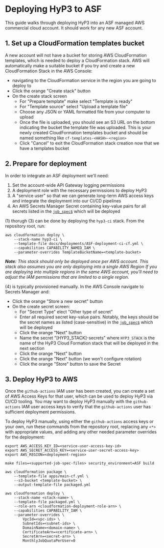 # Deploying HyP3 to ASF

This guide walks through deploying HyP3 into an ASF managed AWS commercial cloud account.
It should work for any new ASF account.

## 1. Set up a CloudFormation templates bucket

A new account will not have a bucket for storing AWS CloudFormation templates,
which is needed to deploy a CloudFormation stack. AWS will automatically make a
suitable bucket if you try and create a new CloudFormation Stack in the AWS Console:
* navigating to the CloudFormation service in the region you are going to deploy to
* Click the orange "Create stack" button 
* On the create stack screen
  * For "Prepare template" make select "Template is ready"
  * For "Template source" select "Upload a template file"
  * Choose any JSON or YAML formatted file from your computer to upload
  * Once the file is uploaded, you should see an S3 URL on the bottom indicating the
    bucket the template file was uploaded. This is your newly created CloudFormation
    templates bucket and should be named something like `cf-templates-<HASH>-<region>`
  * Click "Cancel" to exit the CloudFormation stack creation now that we have a
    templates bucket


## 2.  Prepare for deployment

In order to integrate an ASF deployment we'll need:
1. Set the account-wide API Gateway logging permissions
2. A deployment role with the necessary permissions to deploy HyP3
3. A "service user" so that we can generate long-term AWS access keys and
   integrate the deployment into our CI/CD pipelines
4. An AWS Secrets Manager Secret containing key-value pairs for all secrets listed in the [`job_spec`s](./job_spec)
   which will be deployed

(1) thorugh (3) can be done by deploying the `hyp3-ci` stack. From the repository root, run:

```shell
aws cloudformation deploy \
    --stack-name hyp3-ci \
    --template-file docs/deployments/ASF-deployment-ci-cf.yml \
    --capabilities CAPABILITY_NAMED_IAM \
    --parameter-overrides TemplateBucketName=<template-bucket>
```

***Note:** This stack should only be deployed once per AWS account. This stack also
assumes you are only deploying into a single AWS Region If you are deploying into
multiple regions in the same AWS account, you'll need to adjust the IAM permissions
that are limited to a single region.*

(4) is typically provisioned manually. In the AWS Console navigate to Secrets Manager and:
* Click the orange "Store a new secret" button
* On the create secret screen:
  * For "Secret Type" elect "Other type of secret"
  * Enter all required secret key-value pairs. Notably, the keys should be the secret names as listed (case-sensitive)
    in the [`job_spec`s](./job_spec) which will be deployed
  * Click the orange "Next" button
  * Name the secret "[HYP3_STACK]-secrets" where `HYP3_STACK` is the name of the HyP3 Cloud Formation stack that will
    be deployed in the next section
  * Click the orange "Next" button
  * Click the orange "Next" button (we won't configure rotation)
  * Click the orange "Store" button to save the Secret

## 3. Deploy HyP3 to AWS

Once the `github-actions` IAM user has been created, you can create a set of AWS
Access Keys for that user, which can be used to deploy HyP3 via CI/CD tooling. 
You may want to deploy HyP3 manually with the `github-actions` IAM user access keys
to verify that the `github-actions` user has sufficient deployment permissions.

To deploy HyP3 manually, using either the `github-actions` access keys or your own,
run these commands from the repository root, replacing any `<*>` with appropriate
values, and adding any other needed parameter overrides for the deployment:

```shell
export AWS_ACCESS_KEY_ID=<service-user-access-key-id>
export AWS_SECRET_ACCESS_KEY=<service-user-secret-access-key>
export AWS_REGION=<deployment-region>

make files=<supported-job-spec-files> security_environment=ASF build

aws cloudformation package \
    --template-file apps/main-cf.yml \
    --s3-bucket <template-bucket> \
    --output-template-file packaged.yml

aws cloudformation deploy \
    --stack-name <stack-name> \
    --template-file packaged.yml \
    --role-arn <cloudformation-deployment-role-arn> \
    --capabilities CAPABILITY_IAM \
    --parameter-overrides \
        VpcId=<vpc-ids> \
        SubnetIds=<subnet-ids> \
        DomainName=<domain-name> \
        CertificateArn=<certificate-arn> \
        SecretArn=<secret-arn> \
        MonthlyJobQuotaPerUser=0
```
